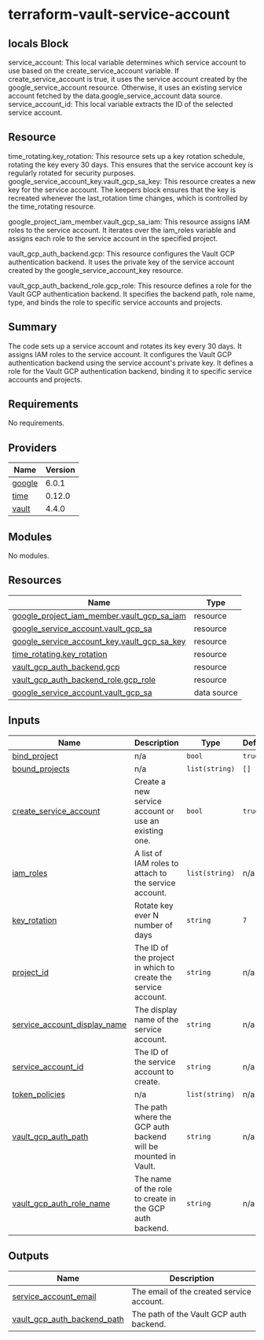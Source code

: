# terraform-vault-service-account
## locals Block
service_account: This local variable determines which service account to use based on the create_service_account variable. 
      If create_service_account is true, it uses the service account created by the google_service_account resource. 
      Otherwise, it uses an existing service account fetched by the data.google_service_account data source.
service_account_id: This local variable extracts the ID of the selected service account.
## Resource
time_rotating.key_rotation: This resource sets up a key rotation schedule, rotating the key every 30 days. This ensures that the service account key is regularly rotated for security purposes.
google_service_account_key.vault_gcp_sa_key: This resource creates a new key for the service account. The keepers 
      block ensures that the key is recreated whenever the last_rotation time changes, 
      which is controlled by the time_rotating resource.
      
google_project_iam_member.vault_gcp_sa_iam: This resource assigns IAM roles to the service account. It iterates over the iam_roles 
      variable and assigns each role to the service account in the specified project.

vault_gcp_auth_backend.gcp: This resource configures the Vault GCP authentication backend. It uses the private key of the service 
      account created by the google_service_account_key resource.

vault_gcp_auth_backend_role.gcp_role: This resource defines a role for the Vault GCP authentication backend. It specifies the backend 
    path, role name, type, and binds the role to specific service accounts and projects.

## Summary
The code sets up a service account and rotates its key every 30 days.
It assigns IAM roles to the service account.
It configures the Vault GCP authentication backend using the service account's private key.
It defines a role for the Vault GCP authentication backend, binding it to specific service accounts and projects.

<!-- BEGIN_TF_DOCS -->
## Requirements

No requirements.

## Providers

| Name | Version |
|------|---------|
| <a name="provider_google"></a> [google](#provider\_google) | 6.0.1 |
| <a name="provider_time"></a> [time](#provider\_time) | 0.12.0 |
| <a name="provider_vault"></a> [vault](#provider\_vault) | 4.4.0 |

## Modules

No modules.

## Resources

| Name | Type |
|------|------|
| [google_project_iam_member.vault_gcp_sa_iam](https://registry.terraform.io/providers/hashicorp/google/latest/docs/resources/project_iam_member) | resource |
| [google_service_account.vault_gcp_sa](https://registry.terraform.io/providers/hashicorp/google/latest/docs/resources/service_account) | resource |
| [google_service_account_key.vault_gcp_sa_key](https://registry.terraform.io/providers/hashicorp/google/latest/docs/resources/service_account_key) | resource |
| [time_rotating.key_rotation](https://registry.terraform.io/providers/hashicorp/time/latest/docs/resources/rotating) | resource |
| [vault_gcp_auth_backend.gcp](https://registry.terraform.io/providers/hashicorp/vault/latest/docs/resources/gcp_auth_backend) | resource |
| [vault_gcp_auth_backend_role.gcp_role](https://registry.terraform.io/providers/hashicorp/vault/latest/docs/resources/gcp_auth_backend_role) | resource |
| [google_service_account.vault_gcp_sa](https://registry.terraform.io/providers/hashicorp/google/latest/docs/data-sources/service_account) | data source |

## Inputs

| Name | Description | Type | Default | Required |
|------|-------------|------|---------|:--------:|
| <a name="input_bind_project"></a> [bind\_project](#input\_bind\_project) | n/a | `bool` | `true` | no |
| <a name="input_bound_projects"></a> [bound\_projects](#input\_bound\_projects) | n/a | `list(string)` | `[]` | no |
| <a name="input_create_service_account"></a> [create\_service\_account](#input\_create\_service\_account) | Create a new service account or use an existing one. | `bool` | `true` | no |
| <a name="input_iam_roles"></a> [iam\_roles](#input\_iam\_roles) | A list of IAM roles to attach to the service account. | `list(string)` | n/a | yes |
| <a name="input_key_rotation"></a> [key\_rotation](#input\_key\_rotation) | Rotate key ever N number of days | `string` | `7` | no |
| <a name="input_project_id"></a> [project\_id](#input\_project\_id) | The ID of the project in which to create the service account. | `string` | n/a | yes |
| <a name="input_service_account_display_name"></a> [service\_account\_display\_name](#input\_service\_account\_display\_name) | The display name of the service account. | `string` | n/a | yes |
| <a name="input_service_account_id"></a> [service\_account\_id](#input\_service\_account\_id) | The ID of the service account to create. | `string` | n/a | yes |
| <a name="input_token_policies"></a> [token\_policies](#input\_token\_policies) | n/a | `list(string)` | n/a | yes |
| <a name="input_vault_gcp_auth_path"></a> [vault\_gcp\_auth\_path](#input\_vault\_gcp\_auth\_path) | The path where the GCP auth backend will be mounted in Vault. | `string` | n/a | yes |
| <a name="input_vault_gcp_auth_role_name"></a> [vault\_gcp\_auth\_role\_name](#input\_vault\_gcp\_auth\_role\_name) | The name of the role to create in the GCP auth backend. | `string` | n/a | yes |

## Outputs

| Name | Description |
|------|-------------|
| <a name="output_service_account_email"></a> [service\_account\_email](#output\_service\_account\_email) | The email of the created service account. |
| <a name="output_vault_gcp_auth_backend_path"></a> [vault\_gcp\_auth\_backend\_path](#output\_vault\_gcp\_auth\_backend\_path) | The path of the Vault GCP auth backend. |
<!-- END_TF_DOCS -->